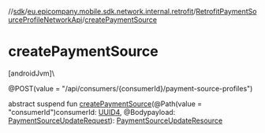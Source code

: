 //[sdk](../../../index.md)/[eu.epicompany.mobile.sdk.network.internal.retrofit](../index.md)/[RetrofitPaymentSourceProfileNetworkApi](index.md)/[createPaymentSource](create-payment-source.md)

# createPaymentSource

[androidJvm]\

@POST(value = &quot;/api/consumers/{consumerId}/payment-source-profiles&quot;)

abstract suspend fun [createPaymentSource](create-payment-source.md)(@Path(value = &quot;consumerId&quot;)consumerId: [UUID4](../../eu.epicompany.mobile.android.datatypes/index.md#229649042%2FClasslikes%2F462465411), @Bodypayload: [PaymentSourceUpdateRequest](../../eu.epicompany.mobile.sdk.network.model.proxy/-payment-source-update-request/index.md)): [PaymentSourceUpdateResource](../../eu.epicompany.mobile.sdk.network.model.proxy/-payment-source-update-resource/index.md)
